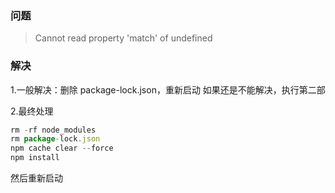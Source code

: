 ### 问题

> Cannot read property 'match' of undefined

### 解决

1.一般解决：删除 package-lock.json，重新启动
如果还是不能解决，执行第二部


2.最终处理  
```javascript
rm -rf node_modules
rm package-lock.json
npm cache clear --force
npm install
```

然后重新启动
